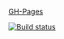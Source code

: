 [GH-Pages](https://sergl82.github.io/ahj-10_media/)

[![Build status](https://ci.appveyor.com/api/projects/status/ai3hubxk3k9wcwbn?svg=true)](https://ci.appveyor.com/project/Sergl82/ahj-10-media)